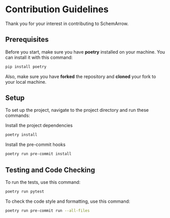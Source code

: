 # Contribution Guidelines
Thank you for your interest in contributing to SchemArrow.

## Prerequisites
Before you start, make sure you have **poetry** installed on your machine. You can install it with this command:

```bash
pip install poetry
```

Also, make sure you have **forked** the repository and **cloned** your fork to your local machine.

## Setup
To set up the project, navigate to the project directory and run these commands:

Install the project dependencies
```bash
poetry install
```
Install the pre-commit hooks
```bash
poetry run pre-commit install
```

## Testing and Code Checking
To run the tests, use this command:

```bash
poetry run pytest
```

To check the code style and formatting, use this command:

```bash
poetry run pre-commit run --all-files
```
